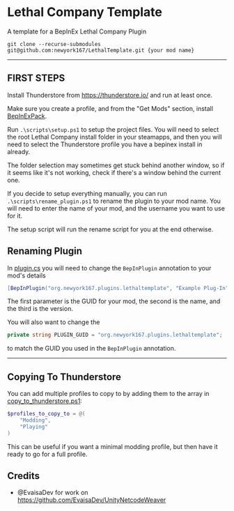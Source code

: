 # Lethal Company Template

A template for a BepInEx Lethal Company Plugin

`git clone --recurse-submodules git@github.com:newyork167/LethalTemplate.git {your mod name}`

---

## FIRST STEPS

Install Thunderstore from https://thunderstore.io/ and run at least once. 

Make sure you create a profile, and from the "Get Mods" section, install [BepInExPack](https://thunderstore.io/c/lethal-company/p/BepInEx/BepInExPack/). 

Run `.\scripts\setup.ps1` to setup the project files. You will need to select the root Lethal Company install folder in your steamapps, and then you will need to select the Thunderstore profile you have a bepinex install in already.

The folder selection may sometimes get stuck behind another window, so if it seems like it's not working, check if there's a window behind the current one.

If you decide to setup everything manually, you can run `.\scripts\rename_plugin.ps1` to rename the plugin to your mod name. You will need to enter the name of your mod, and the username you want to use for it.

The setup script will run the rename script for you at the end otherwise.

## Renaming Plugin

In [plugin.cs](LethalTemplate/Plugin.cs) you will need to change the `BepInPlugin` annotation to your mod's details

```csharp
[BepInPlugin("org.newyork167.plugins.lethaltemplate", "Example Plug-In", "1.0.0.0")]
```

The first parameter is the GUID for your mod, the second is the name, and the third is the version.

You will also want to change the 

```csharp
private string PLUGIN_GUID = "org.newyork167.plugins.lethaltemplate";
```

to match the GUID you used in the `BepInPlugin` annotation.

---

[//]: # (## Building)

## Copying To Thunderstore

You can add multiple profiles to copy to by adding them to the array in [copy_to_thunderstore.ps1](scripts/copy_to_thunderstore.ps1):

```powershell
$profiles_to_copy_to = @(
    "Modding",
    "Playing"
)
```

This can be useful if you want a minimal modding profile, but then have it ready to go for a full profile.

## Credits

- @EvaisaDev for work on https://github.com/EvaisaDev/UnityNetcodeWeaver